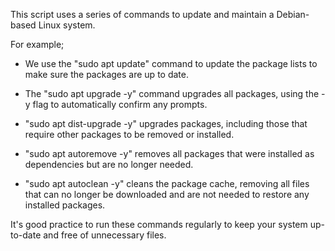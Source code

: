 This script uses a series of commands to update and maintain a Debian-based Linux system.

For example;
- We use the "sudo apt update" command to update the package lists to make sure the packages are up to date.

- The "sudo apt upgrade -y" command upgrades all packages, using the -y flag to automatically confirm any prompts.

- "sudo apt dist-upgrade -y" upgrades packages, including those that require other packages to be removed or installed.

- "sudo apt autoremove -y" removes all packages that were installed as dependencies but are no longer needed.

- "sudo apt autoclean -y" cleans the package cache, removing all files that can no longer be downloaded and are not needed to restore any installed packages.

It's good practice to run these commands regularly to keep your system up-to-date and free of unnecessary files.
